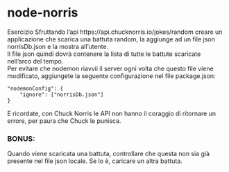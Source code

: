 <h1>node-norris</h1>
Esercizio Sfruttando l’api https://api.chucknorris.io/jokes/random creare un applicazione che scarica una battuta random, la aggiunge ad un file json norrisDb.json e la mostra all’utente.<br>
Il file json quindi dovrà contenere la lista di tutte le battute scaricate nell’arco del tempo.<br>
Per evitare che nodemon riavvii il server ogni volta che questo file viene modificato, aggiungete la seguente configurazione nel file package.json: <br>
<body>

    "nodemonConfig": {
        "ignore": ["norrisDb.json"]
    }
<body>
E ricordate, con Chuck Norris le API non hanno il coraggio di ritornare un errore, per paura che Chuck le punisca.
<h3>BONUS:</h3>
Quando viene scaricata una battuta, controllare che questa non sia già presente nel file json locale. Se lo è, caricare un altra battuta.
